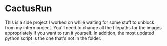 # CactusRun
This is a side project I worked on while waiting for some stuff to unblock from my intern project. 
You'll need to change all the filepaths for the images appropriately if you want to run it yourself. 
In addition, the most updated python script is the one that's not in the folder. 
